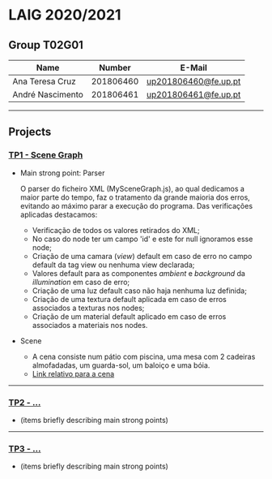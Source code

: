 # LAIG 2020/2021

## Group T02G01
| Name             | Number    | E-Mail               |
| ---------------- | --------- | ---------------------|
| Ana Teresa Cruz  | 201806460 | up201806460@fe.up.pt |
| André Nascimento | 201806461 | up201806461@fe.up.pt |

----

## Projects

### [TP1 - Scene Graph](TP1)

-  Main strong point: Parser

	O parser do ficheiro XML (MySceneGraph.js), ao qual dedicamos a maior parte do tempo, faz o tratamento da grande maioria dos erros, evitando ao máximo parar a execução do programa. Das verificações aplicadas destacamos:

	- Verificação de todos os valores retirados do XML;
	- No caso do node ter um campo 'id' e este for null ignoramos esse node;
	- Criação de uma camara (*view*) default em caso de erro no campo default da tag view ou nenhuma view declarada;
	- Valores default para as componentes *ambient* e *background* da *illumination* em caso de erro;
	- Criação de uma luz default caso não haja nenhuma luz definida;
	- Criação de uma textura default aplicada em caso de erros associados a texturas nos nodes;
	- Criação de um material default aplicado em caso de erros associados a materiais nos nodes.

- Scene
  - A cena consiste num pátio com piscina, uma mesa com 2 cadeiras almofadadas, um guarda-sol, um baloiço e uma bóia.
  - [Link relativo para a cena](./scenes/patio.xml)

-----

### [TP2 - ...](TP2)
- (items briefly describing main strong points)

----

### [TP3 - ...](TP3)
- (items briefly describing main strong points)

